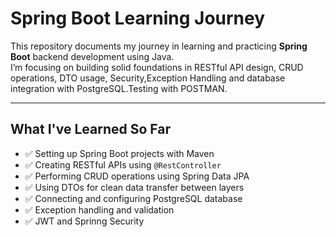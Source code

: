 # Spring Boot Learning Journey 

This repository documents my journey in learning and practicing **Spring Boot** backend development using Java.  
I’m focusing on building solid foundations in RESTful API design, CRUD operations, DTO usage, Security,Exception Handling and database integration with PostgreSQL.Testing with POSTMAN.

---

## What I've Learned So Far

- ✅ Setting up Spring Boot projects with Maven
- ✅ Creating RESTful APIs using `@RestController`
- ✅ Performing CRUD operations using Spring Data JPA
- ✅ Using DTOs for clean data transfer between layers
- ✅ Connecting and configuring PostgreSQL database
- ✅ Exception handling and validation
- ✅ JWT and Sprinng Security

